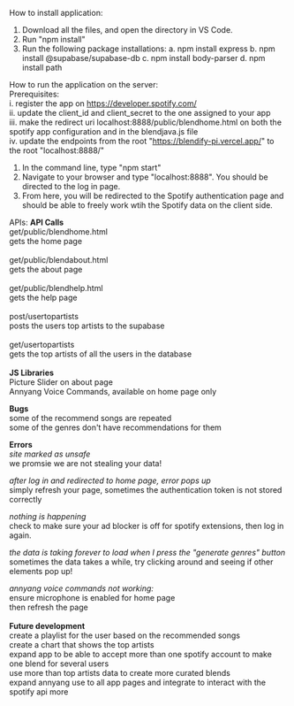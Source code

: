 How to install application:

1. Download all the files, and open the directory in VS Code.
2. Run "npm install"
3. Run the following package installations:
   a. npm install express
   b. npm install @supabase/supabase-db
   c. npm install body-parser
   d. npm install path

How to run the application on the server:<br>
Prerequisites:<br>
i. register the app on https://developer.spotify.com/<br>
ii. update the client_id and client_secret to the one assigned to your app<br>
iii. make the redirect uri localhost:8888/public/blendhome.html on both the spotify app configuration and in the blendjava.js file<br>
iv. update the endpoints from the root "https://blendify-pi.vercel.app/" to the root "localhost:8888/"<br>

1. In the command line, type "npm start"
2. Navigate to your browser and type "localhost:8888". You should be directed to the log in page.
3. From here, you will be redirected to the Spotify authentication page and should be able to freely work wtih the Spotify data on the client side.

APIs:
<b>API Calls</b>
<br> get/public/blendhome.html
<br> gets the home page
<br>
<br> get/public/blendabout.html
<br> gets the about page
<br>
<br> get/public/blendhelp.html
<br> gets the help page
<br>
<br> post/usertopartists
<br> posts the users top artists to the supabase
<br>
<br> get/usertopartists
<br> gets the top artists of all the users in the database
<br>
<br>
<b>JS Libraries</b>
<br> Picture Slider on about page
<br> Annyang Voice Commands, available on home page only

<b>Bugs</b>
<br>some of the recommend songs are repeated
<br>some of the genres don't have recommendations for them
<br>

<b>Errors</b>
<br>
<em>site marked as unsafe</em>
<br>we promsie we are not stealing your data!

<em>after log in and redirected to home page, error pops up</em>
<br>simply refresh your page, sometimes the authentication token is not stored correctly

<em>nothing is happening</em>
<br>check to make sure your ad blocker is off for spotify extensions, then log in again.

<em>the data is taking forever to load when I press the "generate genres" button</em>
<br>sometimes the data takes a while, try clicking around and seeing if other elements pop up!

<em>annyang voice commands not working:</em>
<br> ensure microphone is enabled for home page
<br> then refresh the page
<br>
<br>
<b>Future development</b>
<br> create a playlist for the user based on the recommended songs
<br> create a chart that shows the top artists
<br> expand app to be able to accept more than one spotify account to make one blend for several users
<br> use more than top artists data to create more curated blends
<br> expand annyang use to all app pages and integrate to interact with the spotify api more
